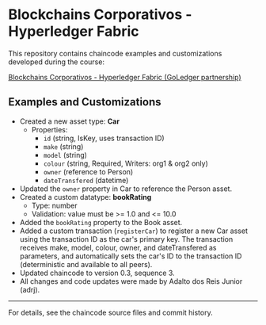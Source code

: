 # Blockchains Corporativos - Hyperledger Fabric

This repository contains chaincode examples and customizations developed during the course:

[Blockchains Corporativos - Hyperledger Fabric (GoLedger partnership)](https://esr.rnp.br/cursos/blockchains-corporativos-hyperledger-fabric-parceria-oficial-goledger-seg36/)


## Examples and Customizations

- Created a new asset type: **Car**
  - Properties:
    - `id` (string, IsKey, uses transaction ID)
    - `make` (string)
    - `model` (string)
    - `colour` (string, Required, Writers: org1 & org2 only)
    - `owner` (reference to Person)
    - `dateTransfered` (datetime)
- Updated the `owner` property in Car to reference the Person asset.
- Created a custom datatype: **bookRating**
  - Type: number
  - Validation: value must be >= 1.0 and <= 10.0
- Added the `bookRating` property to the Book asset.
- Added a custom transaction (`registerCar`) to register a new Car asset using the transaction ID as the car's primary key. The transaction receives make, model, colour, owner, and dateTransfered as parameters, and automatically sets the car's ID to the transaction ID (deterministic and available to all peers).
- Updated chaincode to version 0.3, sequence 3.
- All changes and code updates were made by Adalto dos Reis Junior (adrj).

---

For details, see the chaincode source files and commit history.
